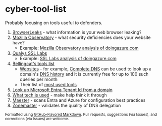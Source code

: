 # cyber-tool-list
Probably focusing on tools useful to defenders.
  1. [BrowserLeaks](https://browserleaks.com/) - what information is your web browser leaking?
  2. [Mozilla Observatory](https://observatory.mozilla.org/) - what security deficiencies does your website have?
     * Example: [Mozilla Observatory analysis of doingazure.com](https://observatory.mozilla.org/analyze/doingazure.com) 
  3. [Qualys SSL Labs](https://www.ssllabs.com/)
     * Example: [SSL Labs analysis of doingazure.com](https://www.ssllabs.com/ssltest/analyze.html?d=doingazure.com&hideResults=on&latest)
  4. [Bellingcat's tools list](https://bellingcat.gitbook.io/toolkit/categories)
     * [Websites](https://bellingcat.gitbook.io/toolkit/categories/websites) - for example, [Complete DNS](https://completedns.com/) can be used to look up a domain's [DNS history](https://completedns.com/dns-history/) and it is currently free for up to 100 such queries per month
     * Their list of [most used tools](https://bellingcat.gitbook.io/toolkit/most-used)
  5. [Look up Microsoft Entra Tenant Id from a domain](https://www.whatismytenantid.com/)
  6. [What tech is used](https://builtwith.com/github.com) - make help think it through
  7. [Maester](https://maester.dev/) - scans Entra and Azure for configuration best practices
  8. [Zonemaster](https://zonemaster.net/en/run-test) - validates the quality of DNS delegation

<sub>Formatted using [GitHub-Flavored Markdown](https://github.github.com/gfm). Pull requests, suggestions (via Issues), and corrections (via Issues) are welcome.</sub>
